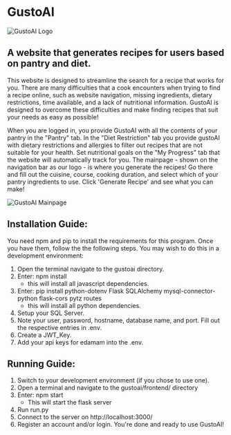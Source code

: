 # GustoAI #

![GustoAI Logo](https://drive.google.com/file/d/1mZUqACEgvmxyBZqWnib_bFRfd6PLBvzW/view?usp=sharing)

## A website that generates recipes for users based on pantry and diet. ##

This website is designed to streamline the search for a recipe that works for you. There are many difficulties that a cook encounters when trying to find a recipe online, such as website navigation, missing ingredients, dietary restrictions, time available, and a lack of nutritional information. GustoAI is designed to overcome these difficulties and make finding recipes that suit your needs as easy as possible!

When you are logged in, you provide GustoAI with all the contents of your pantry in the "Pantry" tab. In the "Diet Restriction" tab you provide gustoAI with dietary restrictions and allergies to filter out recipes that are not suitable for your health. Set nutritional goals on the "My Progress" tab that the website will automatically track for you. The mainpage - shown on the navigation bar as our logo - is where you generate the recipes! Go there and fill out the cuisine, course, cooking duration, and select which of your pantry ingredients to use. Click 'Generate Recipe' and see what you can make!

![GustoAI Mainpage](https://drive.google.com/file/d/15D7NRRxfLSzBnzRjoEVu_R8_W4Yhe0jE/view?usp=sharing)


## Installation Guide: ##

You need npm and pip to install the requirements for this program.
Once you have them, follow the the following steps. You may wish to do this in a development environment:

1) Open the terminal navigate to the gustoai directory.
2) Enter: npm install
	- this will install all javascript dependencies.
3) Enter: pip install python-dotenv Flask SQLAlchemy mysql-connector-python flask-cors pytz routes
	- this will install all python dependencies.
4) Setup your SQL Server.
5) Note your user, password, hostname, database name, and port. Fill out the respective entries in .env.
6) Create a JWT_Key.
7) Add your api keys for edamam into the .env.


## Running Guide: ##

1) Switch to your development environment (if you chose to use one).
2) Open a terminal and navigate to the gustoai/frontend/ directory
3) Enter: npm start
	- This will start the flask server
4) Run run.py
5) Connect to the server on http://localhost:3000/
6) Register an account and/or login. You're done and ready to use GustoAI!
